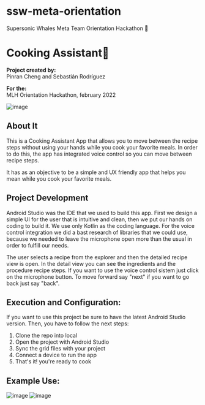 # ssw-meta-orientation 
Supersonic Whales Meta Team Orientation Hackathon 🐳

# Cooking Assistant🍳

**Project created by:**<br />
Pinran Cheng and Sebastián Rodríguez<br />

**For the:**<br />
MLH Orientation Hackathon, february 2022<br />


![image](https://user-images.githubusercontent.com/71797690/152580853-8b61ec83-a736-4df2-9f51-8bdd8d5f7945.png)

## About It
This is a Cooking Assistant App that allows you to  move between the recipe steps without using your hands while you cook your favorite meals. In order to do this, the app has integrated voice control so you can move between recipe steps.  <br />

It has as an objective to be a simple and UX friendly app that helps you mean while you cook your favorite meals.

## Project Development
Android Studio was the IDE that we used to build this app. First we design a simple UI for the user that is intuitive and clean, then we put our hands on coding to build it. We use only Kotlin as the coding language. For the voice control integration we did a bast research of libraries that we could use, because we needed to leave the microphone open more than the usual in order to fulfill our needs.<br />

The user selects a recipe from the explorer and then the detailed recipe view is open. In the detail view you can see the ingredients and the procedure recipe steps. If you want to use the voice control sistem just click on the microphone button. To move forward say "next" if you want to go back just say "back".

##  Execution and Configuration:
If you want to use this project be sure to have the latest Android Studio version. Then, you have to follow the next steps:<br />
1. Clone the repo into local<br />
2. Open the project with Android Studio<br />
3. Sync the grid files with your project<br />
4. Connect a device to run the app<br />
5. That's it! you're ready to cook<br />


##  Example Use:
![image](https://user-images.githubusercontent.com/71797690/152580485-c2c2fc9d-510c-43cb-8ad7-656ef610e6cb.jpg) ![image](https://user-images.githubusercontent.com/71797690/152582302-1399797d-6a74-43c0-818b-3194a9283bea.jpg) 
